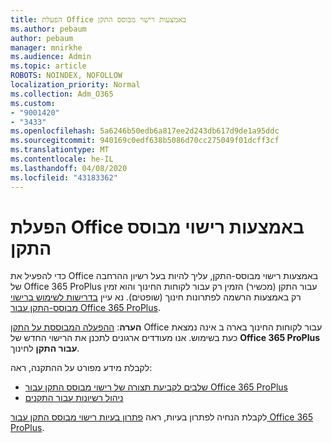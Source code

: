 ```yaml
---
title: הפעלת Office באמצעות רישוי מבוסס התקן
ms.author: pebaum
author: pebaum
manager: mnirkhe
ms.audience: Admin
ms.topic: article
ROBOTS: NOINDEX, NOFOLLOW
localization_priority: Normal
ms.collection: Adm_O365
ms.custom:
- "9001420"
- "3433"
ms.openlocfilehash: 5a6246b50edb6a817ee2d243db617d9de1a95ddc
ms.sourcegitcommit: 940169c0edf638b5086d70cc275049f01dcff3cf
ms.translationtype: MT
ms.contentlocale: he-IL
ms.lasthandoff: 04/08/2020
ms.locfileid: "43183362"
---
```

# <a name="activating-office-using-device-based-licensing"></a>הפעלת Office באמצעות רישוי מבוסס התקן

כדי להפעיל את Office באמצעות רישוי מבוסס-התקן, עליך להיות בעל רשיון ההרחבה של Office 365 ProPlus עבור התקן (מכשיר) הזמין רק עבור לקוחות החינוך והוא זמין רק באמצעות הרשמה לפתרונות חינוך (שופטים). נא עיין [בדרישות לשימוש ברישוי מבוסס-התקן עבור Office 365 ProPlus](https://docs.microsoft.com/deployoffice/device-based-licensing#requirements-for-using-device-based-licensing-for-office-365-proplus).

**הערה**: [ההפעלה המבוססת על התקן](https://aka.ms/officedba) Office עבור לקוחות החינוך בארה ב אינה נמצאת כעת בשימוש. אנו מעודדים ארגונים לתכנן את הרישוי החדש של **Office 365 ProPlus עבור התקן** לחינוך.

לקבלת מידע מפורט על ההתקנה, ראה:
- [שלבים לקביעת תצורה של רישוי מבוסס התקן עבור Office 365 ProPlus](https://docs.microsoft.com/deployoffice/device-based-licensing#steps-to-configure-device-based-licensing-for-office-365-proplus)
- [ניהול רשיונות עבור התקנים](https://docs.microsoft.com/Office365/Admin/misc/manage-licenses-for-devices)

לקבלת הנחיה לפתרון בעיות, ראה [פתרון בעיות רישוי מבוסס התקן עבור Office 365 ProPlus](https://docs.microsoft.com/deployoffice/device-based-licensing#troubleshoot-device-based-licensing-for-office-365-proplus).